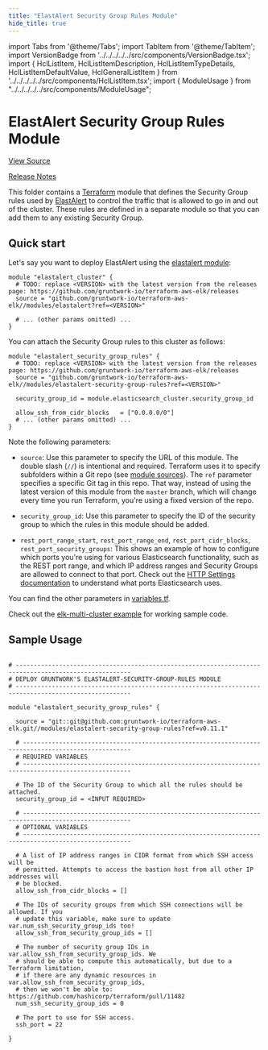 ```yaml
---
title: "ElastAlert Security Group Rules Module"
hide_title: true
---
```


import Tabs from '@theme/Tabs';
import TabItem from '@theme/TabItem';
import VersionBadge from '../../../../../src/components/VersionBadge.tsx';
import { HclListItem, HclListItemDescription, HclListItemTypeDetails, HclListItemDefaultValue, HclGeneralListItem } from '../../../../../src/components/HclListItem.tsx';
import { ModuleUsage } from "../../../../../src/components/ModuleUsage";

<VersionBadge repoTitle="ELK AWS Module" version="0.11.1" lastModifiedVersion="0.11.0"/>

# ElastAlert Security Group Rules Module

<a href="https://github.com/gruntwork-io/terraform-aws-elk/tree/master/modules/elastalert-security-group-rules" className="link-button" title="View the source code for this module in GitHub.">View Source</a>

<a href="https://github.com/gruntwork-io/terraform-aws-elk/releases/tag/v0.11.0" className="link-button" title="Release notes for only versions which impacted this module.">Release Notes</a>

This folder contains a [Terraform](https://www.terraform.io/) module that defines the Security Group rules used by
[ElastAlert](https://github.com/Yelp/elastalert) to control the traffic that is allowed to go in and out of the cluster.
These rules are defined in a separate module so that you can add them to any existing Security Group.

## Quick start

Let's say you want to deploy ElastAlert using the [elastalert module](https://github.com/gruntwork-io/terraform-aws-elk/tree/master/modules/elastalert):

```hcl
module "elastalert_cluster" {
  # TODO: replace <VERSION> with the latest version from the releases page: https://github.com/gruntwork-io/terraform-aws-elk/releases
  source = "github.com/gruntwork-io/terraform-aws-elk//modules/elastalert?ref=<VERSION>"

  # ... (other params omitted) ...
}
```

You can attach the Security Group rules to this cluster as follows:

```hcl
module "elastalert_security_group_rules" {
  # TODO: replace <VERSION> with the latest version from the releases page: https://github.com/gruntwork-io/terraform-aws-elk/releases
  source = "github.com/gruntwork-io/terraform-aws-elk//modules/elastalert-security-group-rules?ref=<VERSION>"

  security_group_id = module.elasticsearch_cluster.security_group_id
  
  allow_ssh_from_cidr_blocks   = ["0.0.0.0/0"]  
  # ... (other params omitted) ...
}
```

Note the following parameters:

*   `source`: Use this parameter to specify the URL of this module. The double slash (`//`) is intentional
    and required. Terraform uses it to specify subfolders within a Git repo (see [module
    sources](https://www.terraform.io/docs/modules/sources.html)). The `ref` parameter specifies a specific Git tag in
    this repo. That way, instead of using the latest version of this module from the `master` branch, which
    will change every time you run Terraform, you're using a fixed version of the repo.

*   `security_group_id`: Use this parameter to specify the ID of the security group to which the rules in this module
    should be added.

*   `rest_port_range_start`, `rest_port_range_end`, `rest_port_cidr_blocks`, `rest_port_security_groups`: This shows an
    example of how to configure which ports you're using for various Elasticsearch functionality, such as the REST port
    range, and which IP address ranges and Security Groups are allowed to connect to that port. Check out the [HTTP Settings
    documentation](https://www.elastic.co/guide/en/elasticsearch/reference/6.8/modules-http.html) to understand what ports
    Elasticsearch uses.

You can find the other parameters in [variables.tf](https://github.com/gruntwork-io/terraform-aws-elk/tree/master/modules/elastalert-security-group-rules/variables.tf).

Check out the [elk-multi-cluster example](https://github.com/gruntwork-io/terraform-aws-elk/tree/master/examples/elk-multi-cluster) for working sample code.

## Sample Usage

<ModuleUsage>

```hcl title="main.tf"

# ------------------------------------------------------------------------------------------------------
# DEPLOY GRUNTWORK'S ELASTALERT-SECURITY-GROUP-RULES MODULE
# ------------------------------------------------------------------------------------------------------

module "elastalert_security_group_rules" {

  source = "git::git@github.com:gruntwork-io/terraform-aws-elk.git//modules/elastalert-security-group-rules?ref=v0.11.1"

  # ----------------------------------------------------------------------------------------------------
  # REQUIRED VARIABLES
  # ----------------------------------------------------------------------------------------------------

  # The ID of the Security Group to which all the rules should be attached.
  security_group_id = <INPUT REQUIRED>

  # ----------------------------------------------------------------------------------------------------
  # OPTIONAL VARIABLES
  # ----------------------------------------------------------------------------------------------------

  # A list of IP address ranges in CIDR format from which SSH access will be
  # permitted. Attempts to access the bastion host from all other IP addresses will
  # be blocked.
  allow_ssh_from_cidr_blocks = []

  # The IDs of security groups from which SSH connections will be allowed. If you
  # update this variable, make sure to update var.num_ssh_security_group_ids too!
  allow_ssh_from_security_group_ids = []

  # The number of security group IDs in var.allow_ssh_from_security_group_ids. We
  # should be able to compute this automatically, but due to a Terraform limitation,
  # if there are any dynamic resources in var.allow_ssh_from_security_group_ids,
  # then we won't be able to: https://github.com/hashicorp/terraform/pull/11482
  num_ssh_security_group_ids = 0

  # The port to use for SSH access.
  ssh_port = 22

}

```

</ModuleUsage>


<!-- ##DOCS-SOURCER-START
{
  "originalSources": [
    "https://github.com/gruntwork-io/terraform-aws-elk/tree/master/modules/elastalert-security-group-rules/readme.md",
    "https://github.com/gruntwork-io/terraform-aws-elk/tree/master/modules/elastalert-security-group-rules/variables.tf",
    "https://github.com/gruntwork-io/terraform-aws-elk/tree/master/modules/elastalert-security-group-rules/outputs.tf"
  ],
  "sourcePlugin": "module-catalog-api",
  "hash": "cc45d924a9427bc0dafdf68b0e282bc9"
}
##DOCS-SOURCER-END -->
